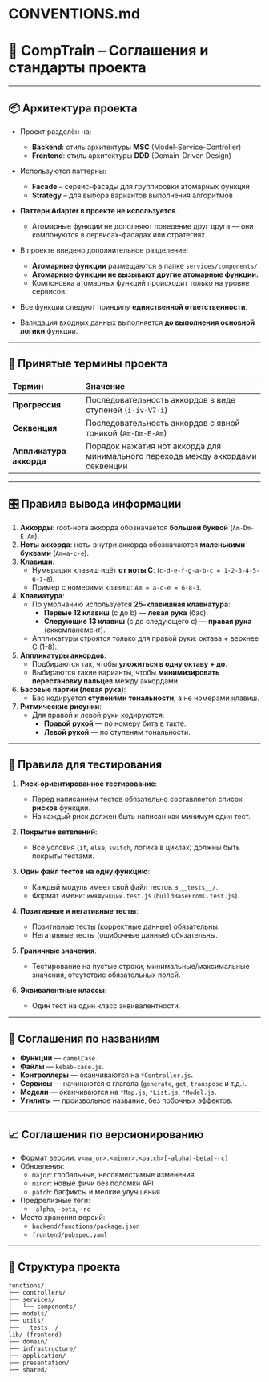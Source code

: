 # CONVENTIONS.md

# 🎹 CompTrain – Соглашения и стандарты проекта

---

## 📦 Архитектура проекта

- Проект разделён на:
  - **Backend**: стиль архитектуры **MSC** (Model-Service-Controller)
  - **Frontend**: стиль архитектуры **DDD** (Domain-Driven Design)
- Используются паттерны:
  - **Facade** – сервис-фасады для группировки атомарных функций
  - **Strategy** – для выбора вариантов выполнения алгоритмов
- **Паттерн Adapter в проекте не используется**.
  - Атомарные функции не дополняют поведение друг друга — они компонуются в сервисах-фасадах или стратегиях.

- В проекте введено дополнительное разделение:
  - **Атомарные функции** размещаются в папке `services/components/`
  - **Атомарные функции не вызывают другие атомарные функции.**
  - Компоновка атомарных функций происходит только на уровне сервисов.

- Все функции следуют принципу **единственной ответственности**.
- Валидация входных данных выполняется **до выполнения основной логики** функции.

---

## 🧠 Принятые термины проекта

| Термин | Значение |
|:-------|:---------|
| **Прогрессия** | Последовательность аккордов в виде ступеней (`i-iv-V7-i`) |
| **Секвенция** | Последовательность аккордов с явной тоникой (`Am-Dm-E-Am`) |
| **Аппликатура аккорда** | Порядок нажатия нот аккорда для минимального перехода между аккордами секвенции |

---

## 🎛 Правила вывода информации

1. **Аккорды**: root-нота аккорда обозначается **большой буквой** (`Am-Dm-E-Am`).
2. **Ноты аккорда**: ноты внутри аккорда обозначаются **маленькими буквами** (`Am=a-c-e`).
3. **Клавиши**:
   - Нумерация клавиш идёт **от ноты C**: (`c-d-e-f-g-a-b-c = 1-2-3-4-5-6-7-8`).
   - Пример с номерами клавиш: `Am = a-c-e = 6-8-3`.
4. **Клавиатура**:
   - По умолчанию используется **25-клавишная клавиатура**:
     - **Первые 12 клавиш** (c до b) — **левая рука** (бас).
     - **Следующие 13 клавиш** (c до следующего c) — **правая рука** (аккомпанемент).
   - Аппликатуры строятся только для правой руки: октава + верхнее C (1-8).
5. **Аппликатуры аккордов**:
   - Подбираются так, чтобы **уложиться в одну октаву + до**.
   - Выбираются такие варианты, чтобы **минимизировать перестановку пальцев** между аккордами.
6. **Басовые партии (левая рука)**:
   - Бас кодируется **ступенями тональности**, а не номерами клавиш.
7. **Ритмические рисунки**:
   - Для правой и левой руки кодируются:
     - **Правой рукой** — по номеру бита в такте.
     - **Левой рукой** — по ступеням тональности.

---

## 🧪 Правила для тестирования

1. **Риск-ориентированное тестирование**:
   - Перед написанием тестов обязательно составляется список **рисков** функции.
   - На каждый риск должен быть написан как минимум один тест.

2. **Покрытие ветвлений**:
   - Все условия (`if`, `else`, `switch`, логика в циклах) должны быть покрыты тестами.

3. **Один файл тестов на одну функцию**:
   - Каждый модуль имеет свой файл тестов в `__tests__/`.
   - Формат имени: `имяФункции.test.js` (`buildBaseFromC.test.js`).

4. **Позитивные и негативные тесты**:
   - Позитивные тесты (корректные данные) обязательны.
   - Негативные тесты (ошибочные данные) обязательны.

5. **Граничные значения**:
   - Тестирование на пустые строки, минимальные/максимальные значения, отсутствие обязательных полей.

6. **Эквивалентные классы**:
   - Один тест на один класс эквивалентности.

---

## 📐 Соглашения по названиям

- **Функции** — `camelCase`.
- **Файлы** — `kebab-case.js`.
- **Контроллеры** — оканчиваются на `*Controller.js`.
- **Сервисы** — начинаются с глагола (`generate`, `get`, `transpose` и т.д.).
- **Модели** — оканчиваются на `*Map.js`, `*List.js`, `*Model.js`.
- **Утилиты** — произвольное название, без побочных эффектов.

---

## 📈 Соглашения по версионированию

- Формат версии: `v<major>.<minor>.<patch>[-alpha|-beta|-rc]`
- Обновления:
  - `major`: глобальные, несовместимые изменения
  - `minor`: новые фичи без поломки API
  - `patch`: багфиксы и мелкие улучшения
- Предрелизные теги:
  - `-alpha`, `-beta`, `-rc`
- Место хранения версий:
  - `backend/functions/package.json`
  - `frontend/pubspec.yaml`

---

## 📁 Структура проекта

```plaintext
functions/
├── controllers/
├── services/
│   └── components/
├── models/
├── utils/
├── __tests__/
lib/ (frontend)
├── domain/
├── infrastructure/
├── application/
├── presentation/
├── shared/

